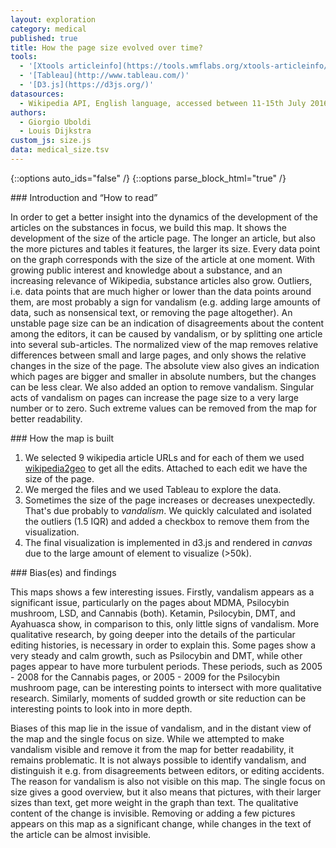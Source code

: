 ```yaml
---
layout: exploration
category: medical
published: true
title: How the page size evolved over time?
tools:
  - '[Xtools articleinfo](https://tools.wmflabs.org/xtools-articleinfo/)'
  - '[Tableau](http://www.tableau.com/)'
  - '[D3.js](https://d3js.org/)'
datasources:
  - Wikipedia API, English language, accessed between 11-15th July 2016
authors:
  - Giorgio Uboldi
  - Louis Dijkstra
custom_js: size.js
data: medical_size.tsv
---
```

{::options auto_ids="false" /}
{::options parse_block_html="true" /}
<div class="intro">
### Introduction and “How to read”

In order to get a better insight into the dynamics of the development of the articles on the substances in focus, we build this map. It shows the development of the size of the article page. The longer an article, but also the more pictures and tables it features, the larger its size. Every data point on the graph corresponds with the size of the article at one moment. With growing public interest and knowledge about a substance, and an increasing relevance of Wikipedia, substance articles also grow. Outliers, i.e. data points that are much higher or lower than the data points around them, are most probably a sign for vandalism (e.g. adding large amounts of data, such as nonsensical text, or removing the page altogether). An unstable page size can be an indication of disagreements about the content among the editors, it can be caused by vandalism, or by splitting one article into several sub-articles.
The normalized view of the map removes relative differences between small and large pages, and only shows the relative changes in the size of the page. The absolute view also gives an indication which pages are bigger and smaller in absolute numbers, but the changes can be less clear. We also added an option to remove vandalism. Singular acts of vandalism on pages can increase the page size to a very large number or to zero. Such extreme values can be removed from the map for better readability.

</div>

<div class="protocol">
### How the map is built

1. We selected 9 wikipedia article URLs and for each of them we used [wikipedia2geo](https://tools.digitalmethods.net/beta/wikipedia2geo/) to get all the edits.
Attached to each edit we have the size of the page.
2. We merged the files and we used Tableau to explore the data.
3. Sometimes the size of the page increases or decreases unexpectedly. That's due probably to *vandalism*. We quickly calculated and isolated the outliers (1.5 IQR) and added a checkbox to remove them from the visualization.
3. The final visualization is implemented in d3.js and rendered in _canvas_ due to the large amount of element to visualize (>50k).

</div>

<div class="findings">
### Bias(es) and findings

This maps shows a few interesting issues. Firstly, vandalism appears as a significant issue, particularly on the pages about MDMA, Psilocybin mushroom, LSD, and Cannabis (both). Ketamin, Psilocybin, DMT, and Ayahuasca show, in comparison to this, only little signs of vandalism. More qualitative research, by going deeper into the details of the particular editing histories, is necessary in order to explain this. Some pages show a very steady and calm growth, such as Psilocybin and DMT, while other pages appear to have more turbulent periods. These periods, such as 2005 - 2008 for the Cannabis pages, or 2005 - 2009 for the Psilocybin mushroom page, can be interesting points to intersect with more qualitative research. Similarly, moments of sudded growth or site reduction can be interesting points to look into in more depth.

Biases of this map lie in the issue of vandalism, and in the distant view of the map and the single focus on size. While we attempted to make vandalism visible and remove it from the map for better readability, it remains problematic. It is not always possible to identify vandalism, and distinguish it e.g. from disagreements between editors, or editing accidents. The reason for vandalism is also not visible on this map. The single focus on size gives a good overview, but it also means that pictures, with their larger sizes than text, get more weight in the graph than text. The qualitative content of the change is invisible. Removing or adding a few pictures appears on this map as a significant change, while changes in the text of the article can be almost invisible.
</div>
